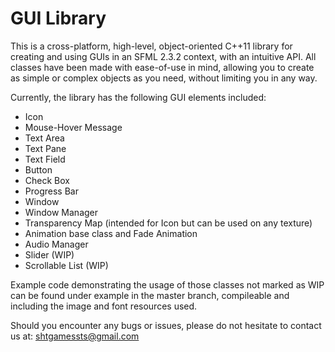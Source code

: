 # GUI Library

This is a cross-platform, high-level, object-oriented C++11 library for creating and using GUIs in an SFML 2.3.2 context, with an intuitive API. All classes have been made with ease-of-use in mind, allowing you to create as simple or complex objects as you need, without limiting you in any way.

Currently, the library has the following GUI elements included:
  - Icon
  - Mouse-Hover Message
  - Text Area
  - Text Pane
  - Text Field
  - Button
  - Check Box
  - Progress Bar
  - Window
  - Window Manager
  - Transparency Map (intended for Icon but can be used on any texture)
  - Animation base class and Fade Animation
  - Audio Manager
  - Slider (WIP)
  - Scrollable List (WIP)
  
Example code demonstrating the usage of those classes not marked as WIP can be found under example in the master branch,
compileable and including the image and font resources used.
  
Should you encounter any bugs or issues, please do not hesitate to contact us at: shtgamessts@gmail.com
